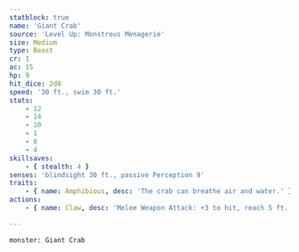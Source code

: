```yaml
---
statblock: true
name: 'Giant Crab'
source: 'Level Up: Monstrous Menagerie'
size: Medium
type: Beast
cr: 1
ac: 15
hp: 9
hit_dice: 2d8
speed: '30 ft., swim 30 ft.'
stats:
    - 12
    - 14
    - 10
    - 1
    - 8
    - 4
skillsaves:
    - { stealth: 4 }
senses: 'blindsight 30 ft., passive Perception 9'
traits:
    - { name: Amphibious, desc: 'The crab can breathe air and water.' }
actions:
    - { name: Claw, desc: 'Melee Weapon Attack: +3 to hit, reach 5 ft., one target. Hit: 4 (1d6+1) bludgeoning damage and the target is grappled (escape DC 11). The crab has two claws and can grapple one creature with each.' }

---
```

```statblock
monster: Giant Crab
```

